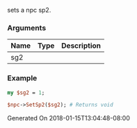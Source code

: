 sets a npc sp2.
### Arguments
**Name**|**Type**|**Description**
:---|:---|:---
sg2||

### Example

```perl
my $sg2 = 1;

$npc->SetSp2($sg2); # Returns void
```


Generated On 2018-01-15T13:04:48-08:00
